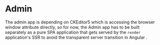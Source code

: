 # Admin
The admin app is depending on CKEditor5 which is accessing the browser window attribute directly, so for now, the Admin app has to be built separately as a pure SPA application that gets served by the `render` application's SSR to avoid the transparent server transition in Angular .
